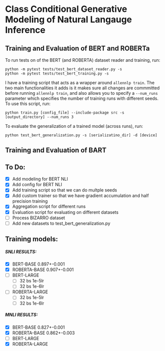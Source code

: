 # Class Conditional Generative Modeling of Natural Langauge Inference

## Training and Evaluation of BERT and ROBERTa
To run tests on of the BERT (and ROBERTA) dataset reader and training, run:
```
python -m pytest tests/test_bert_dataset_reader.py -s
python -m pytest tests/test_bert_training.py -s
```

I have a training script that acts as a wrapper around `allennlp train`. 
The two main functionalities it adds is it makes sure all changes are commmitted before running `allennlp train`, 
and also allows you to specify a `--num_runs` parameter which specifies the number of training runs with
different seeds. To use this script, run:
```
python train.py [config_file] --include-package src -s [output_directory] --num_runs 3
```

To evaluate the generalization of a trained model (across runs), run:
```
python test_bert_generalization.py -s [serializatino_dir] -d [device]
```

## Training and Evaluation of BART

## To Do:

- [x] Add modeling for BERT NLI
- [x] Add config for BERT NLI
- [x] Add training script so that we can do multple seeds
- [x] Add custom trainer so that we have gradient accumulation and half precision training
- [x] Aggregation script for different runs
- [x] Evaluation script for evaluating on different datasets
- [ ] Process BIZARRO dataset
- [ ] Add new datasets to test_bert_generalization.py

## Training models:

##### SNLI RESULTS:
- [x] BERT-BASE 	0.897+-0.001
- [x] ROBERTA-BASE 	0.907+-0.001
- [ ] BERT-LARGE
	- [ ] 32 bs 1e-5lr
	- [ ] 32 bs 1e-6lr
- [ ] ROBERTA-LARGE	
	- [ ] 32 bs 1e-5lr
	- [ ] 32 bs 1e-6lr

##### MNLI RESULTS:
- [x] BERT-BASE 	0.827+-0.001
- [x] ROBERTA-BASE 	0.862+-0.003
- [ ] BERT-LARGE
- [x] ROBERTA-LARGE